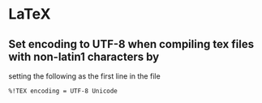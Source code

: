 # LaTeX

## Set encoding to UTF-8 when compiling tex files with non-latin1 characters by
setting the following as the first line in the file

```
%!TEX encoding = UTF-8 Unicode
```
